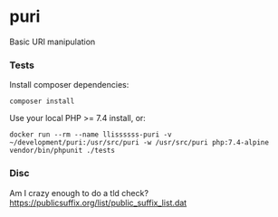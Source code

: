 # puri
Basic URI manipulation

### Tests
Install composer dependencies:

`composer install`

Use your local PHP >= 7.4 install, or:

`docker run --rm --name llissssss-puri -v ~/development/puri:/usr/src/puri -w /usr/src/puri php:7.4-alpine vendor/bin/phpunit ./tests`

### Disc
Am I crazy enough to do a tld check? https://publicsuffix.org/list/public_suffix_list.dat